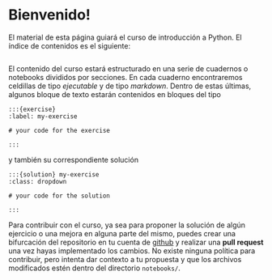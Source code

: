 # Bienvenido! 

El material de esta página guiará el curso de introducción a Python. El índice de contenidos es el siguiente:

```{tableofcontents}
```

El contenido del curso estará estructurado en una serie de cuadernos o notebooks divididos por secciones. En cada cuaderno encontraremos celdillas de tipo *ejecutable* y de tipo *markdown*. Dentro de estas últimas, algunos bloque de texto estarán contenidos en bloques del tipo 

```
:::{exercise}
:label: my-exercise

# your code for the exercise

:::
```

y también su correspondiente solución

```
:::{solution} my-exercise
:class: dropdown

# your code for the solution

:::

```

Para contribuir con el curso, ya sea para proponer la solución de algún ejercicio o una mejora en alguna parte del mismo, puedes crear una bifurcación del repositorio en tu cuenta de [github](https://github.com/) y realizar una **pull request** una vez hayas implementado los cambios. No existe ninguna política para contribuir, pero intenta dar contexto a tu propuesta y que los archivos modificados estén dentro del directorio `notebooks/`.